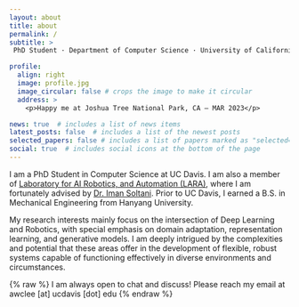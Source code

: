 ```yaml
---
layout: about
title: about
permalink: /
subtitle: >
 PhD Student · Department of Computer Science · University of California, Davis <br>

profile:
  align: right
  image: profile.jpg
  image_circular: false # crops the image to make it circular
  address: >
    <p>Happy me at Joshua Tree National Park, CA – MAR 2023</p>

news: true  # includes a list of news items
latest_posts: false  # includes a list of the newest posts
selected_papers: false # includes a list of papers marked as "selected={true}"
social: true  # includes social icons at the bottom of the page
---
```


I am a PhD Student in Computer Science at UC Davis. I am also a member of [Laboratory for AI Robotics, and Automation (LARA)](https://soltanilab.engineering.ucdavis.edu), where I am fortunately advised by [Dr. Iman Soltani](https://faculty.engineering.ucdavis.edu/soltani/). Prior to UC Davis, I earned a B.S. in Mechanical Engineering from Hanyang University.

My research interests mainly focus on the intersection of Deep Learning and Robotics, with special emphasis on domain adaptation, representation learning, and generative models. I am deeply intrigued by the complexities and potential that these areas offer in the development of flexible, robust systems capable of functioning effectively in diverse environments and circumstances.

{% raw %}
I am always open to chat and discuss! Please reach my email at<br><span class='mono'>awclee [at] ucdavis [dot] edu</span>
{% endraw %}